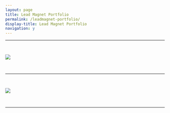 ```yaml
---
layout: page
title: Lead Magnet Portfolio
permalink: /leadmagnet-portfolio/
display-title: Lead Magnet Portfolio
navigation: y
---
```


---

&nbsp;

<img src="/mirasee-content-upgrade-cover.png">

&nbsp;

---

&nbsp;

<img src="/oleg-content-upgrade-cover.png">

&nbsp;

---
